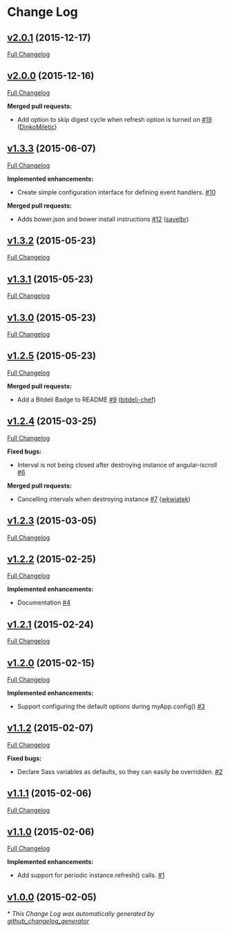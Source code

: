 # Change Log

## [v2.0.1](https://github.com/mtr/angular-iscroll/tree/v2.0.1) (2015-12-17)
[Full Changelog](https://github.com/mtr/angular-iscroll/compare/v2.0.0...v2.0.1)

## [v2.0.0](https://github.com/mtr/angular-iscroll/tree/v2.0.0) (2015-12-16)
[Full Changelog](https://github.com/mtr/angular-iscroll/compare/v1.3.3...v2.0.0)

**Merged pull requests:**

- Add option to skip digest cycle when refresh option is turned on [\#19](https://github.com/mtr/angular-iscroll/pull/19) ([DinkoMiletic](https://github.com/DinkoMiletic))

## [v1.3.3](https://github.com/mtr/angular-iscroll/tree/v1.3.3) (2015-06-07)
[Full Changelog](https://github.com/mtr/angular-iscroll/compare/v1.3.2...v1.3.3)

**Implemented enhancements:**

- Create simple configuration interface for defining event handlers. [\#10](https://github.com/mtr/angular-iscroll/issues/10)

**Merged pull requests:**

- Adds bower.json and bower install instructions [\#12](https://github.com/mtr/angular-iscroll/pull/12) ([savelbr](https://github.com/savelbr))

## [v1.3.2](https://github.com/mtr/angular-iscroll/tree/v1.3.2) (2015-05-23)
[Full Changelog](https://github.com/mtr/angular-iscroll/compare/v1.3.1...v1.3.2)

## [v1.3.1](https://github.com/mtr/angular-iscroll/tree/v1.3.1) (2015-05-23)
[Full Changelog](https://github.com/mtr/angular-iscroll/compare/v1.3.0...v1.3.1)

## [v1.3.0](https://github.com/mtr/angular-iscroll/tree/v1.3.0) (2015-05-23)
[Full Changelog](https://github.com/mtr/angular-iscroll/compare/v1.2.5...v1.3.0)

## [v1.2.5](https://github.com/mtr/angular-iscroll/tree/v1.2.5) (2015-05-23)
[Full Changelog](https://github.com/mtr/angular-iscroll/compare/v1.2.4...v1.2.5)

**Merged pull requests:**

- Add a Bitdeli Badge to README [\#9](https://github.com/mtr/angular-iscroll/pull/9) ([bitdeli-chef](https://github.com/bitdeli-chef))

## [v1.2.4](https://github.com/mtr/angular-iscroll/tree/v1.2.4) (2015-03-25)
[Full Changelog](https://github.com/mtr/angular-iscroll/compare/v1.2.3...v1.2.4)

**Fixed bugs:**

- Interval is not being closed after destroying instance of angular-iscroll [\#6](https://github.com/mtr/angular-iscroll/issues/6)

**Merged pull requests:**

- Cancelling intervals when destroying instance [\#7](https://github.com/mtr/angular-iscroll/pull/7) ([wkwiatek](https://github.com/wkwiatek))

## [v1.2.3](https://github.com/mtr/angular-iscroll/tree/v1.2.3) (2015-03-05)
[Full Changelog](https://github.com/mtr/angular-iscroll/compare/v1.2.2...v1.2.3)

## [v1.2.2](https://github.com/mtr/angular-iscroll/tree/v1.2.2) (2015-02-25)
[Full Changelog](https://github.com/mtr/angular-iscroll/compare/v1.2.1...v1.2.2)

**Implemented enhancements:**

- Documentation [\#4](https://github.com/mtr/angular-iscroll/issues/4)

## [v1.2.1](https://github.com/mtr/angular-iscroll/tree/v1.2.1) (2015-02-24)
[Full Changelog](https://github.com/mtr/angular-iscroll/compare/v1.2.0...v1.2.1)

## [v1.2.0](https://github.com/mtr/angular-iscroll/tree/v1.2.0) (2015-02-15)
[Full Changelog](https://github.com/mtr/angular-iscroll/compare/v1.1.2...v1.2.0)

**Implemented enhancements:**

- Support configuring the default options during myApp.config\(\) [\#3](https://github.com/mtr/angular-iscroll/issues/3)

## [v1.1.2](https://github.com/mtr/angular-iscroll/tree/v1.1.2) (2015-02-07)
[Full Changelog](https://github.com/mtr/angular-iscroll/compare/v1.1.1...v1.1.2)

**Fixed bugs:**

- Declare Sass variables as defaults, so they can easily be overridden. [\#2](https://github.com/mtr/angular-iscroll/issues/2)

## [v1.1.1](https://github.com/mtr/angular-iscroll/tree/v1.1.1) (2015-02-06)
[Full Changelog](https://github.com/mtr/angular-iscroll/compare/v1.1.0...v1.1.1)

## [v1.1.0](https://github.com/mtr/angular-iscroll/tree/v1.1.0) (2015-02-06)
[Full Changelog](https://github.com/mtr/angular-iscroll/compare/v1.0.0...v1.1.0)

**Implemented enhancements:**

- Add support for periodic instance.refresh\(\) calls. [\#1](https://github.com/mtr/angular-iscroll/issues/1)

## [v1.0.0](https://github.com/mtr/angular-iscroll/tree/v1.0.0) (2015-02-05)


\* *This Change Log was automatically generated by [github_changelog_generator](https://github.com/skywinder/Github-Changelog-Generator)*
